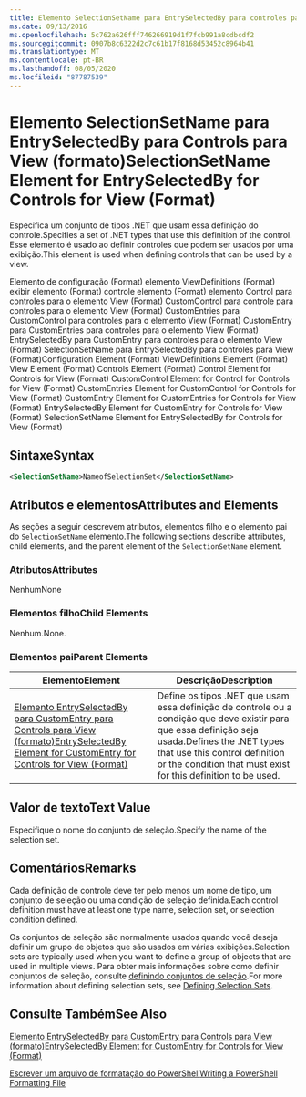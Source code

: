 ```yaml
---
title: Elemento SelectionSetName para EntrySelectedBy para controles para View (Format) | Microsoft Docs
ms.date: 09/13/2016
ms.openlocfilehash: 5c762a626fff746266919d1f7fcb991a8cdbcdf2
ms.sourcegitcommit: 0907b8c6322d2c7c61b17f8168d53452c8964b41
ms.translationtype: MT
ms.contentlocale: pt-BR
ms.lasthandoff: 08/05/2020
ms.locfileid: "87787539"
---
```

# <a name="selectionsetname-element-for-entryselectedby-for-controls-for-view-format"></a><span data-ttu-id="ab081-102">Elemento SelectionSetName para EntrySelectedBy para Controls para View (formato)</span><span class="sxs-lookup"><span data-stu-id="ab081-102">SelectionSetName Element for EntrySelectedBy for Controls for View (Format)</span></span>

<span data-ttu-id="ab081-103">Especifica um conjunto de tipos .NET que usam essa definição do controle.</span><span class="sxs-lookup"><span data-stu-id="ab081-103">Specifies a set of .NET types that use this definition of the control.</span></span> <span data-ttu-id="ab081-104">Esse elemento é usado ao definir controles que podem ser usados por uma exibição.</span><span class="sxs-lookup"><span data-stu-id="ab081-104">This element is used when defining controls that can be used by a view.</span></span>

<span data-ttu-id="ab081-105">Elemento de configuração (Format) elemento ViewDefinitions (Format) exibir elemento (Format) controle elemento (Format) elemento Control para controles para o elemento View (Format) CustomControl para controle para controles para o elemento View (Format) CustomEntries para CustomControl para controles para o elemento View (Format) CustomEntry para CustomEntries para controles para o elemento View (Format) EntrySelectedBy para CustomEntry para controles para o elemento View (Format) SelectionSetName para EntrySelectedBy para controles para View (Format)</span><span class="sxs-lookup"><span data-stu-id="ab081-105">Configuration Element (Format) ViewDefinitions Element (Format) View Element (Format) Controls Element (Format) Control Element for Controls for View (Format) CustomControl Element for Control for Controls for View (Format) CustomEntries Element for CustomControl for Controls for View (Format) CustomEntry Element for CustomEntries for Controls for View (Format) EntrySelectedBy Element for CustomEntry for Controls for View (Format) SelectionSetName Element for EntrySelectedBy for Controls for View (Format)</span></span>

## <a name="syntax"></a><span data-ttu-id="ab081-106">Sintaxe</span><span class="sxs-lookup"><span data-stu-id="ab081-106">Syntax</span></span>

```xml
<SelectionSetName>NameofSelectionSet</SelectionSetName>

```

## <a name="attributes-and-elements"></a><span data-ttu-id="ab081-107">Atributos e elementos</span><span class="sxs-lookup"><span data-stu-id="ab081-107">Attributes and Elements</span></span>

<span data-ttu-id="ab081-108">As seções a seguir descrevem atributos, elementos filho e o elemento pai do `SelectionSetName` elemento.</span><span class="sxs-lookup"><span data-stu-id="ab081-108">The following sections describe attributes, child elements, and the parent element of the `SelectionSetName` element.</span></span>

### <a name="attributes"></a><span data-ttu-id="ab081-109">Atributos</span><span class="sxs-lookup"><span data-stu-id="ab081-109">Attributes</span></span>

<span data-ttu-id="ab081-110">Nenhum</span><span class="sxs-lookup"><span data-stu-id="ab081-110">None</span></span>

### <a name="child-elements"></a><span data-ttu-id="ab081-111">Elementos filho</span><span class="sxs-lookup"><span data-stu-id="ab081-111">Child Elements</span></span>

<span data-ttu-id="ab081-112">Nenhum.</span><span class="sxs-lookup"><span data-stu-id="ab081-112">None.</span></span>

### <a name="parent-elements"></a><span data-ttu-id="ab081-113">Elementos pai</span><span class="sxs-lookup"><span data-stu-id="ab081-113">Parent Elements</span></span>

|<span data-ttu-id="ab081-114">Elemento</span><span class="sxs-lookup"><span data-stu-id="ab081-114">Element</span></span>|<span data-ttu-id="ab081-115">Descrição</span><span class="sxs-lookup"><span data-stu-id="ab081-115">Description</span></span>|
|-------------|-----------------|
|[<span data-ttu-id="ab081-116">Elemento EntrySelectedBy para CustomEntry para Controls para View (formato)</span><span class="sxs-lookup"><span data-stu-id="ab081-116">EntrySelectedBy Element for CustomEntry for Controls for View (Format)</span></span>](./entryselectedby-element-for-customentry-for-controls-for-view-format.md)|<span data-ttu-id="ab081-117">Define os tipos .NET que usam essa definição de controle ou a condição que deve existir para que essa definição seja usada.</span><span class="sxs-lookup"><span data-stu-id="ab081-117">Defines the .NET types that use this control definition or the condition that must exist for this definition to be used.</span></span>|

## <a name="text-value"></a><span data-ttu-id="ab081-118">Valor de texto</span><span class="sxs-lookup"><span data-stu-id="ab081-118">Text Value</span></span>

<span data-ttu-id="ab081-119">Especifique o nome do conjunto de seleção.</span><span class="sxs-lookup"><span data-stu-id="ab081-119">Specify the name of the selection set.</span></span>

## <a name="remarks"></a><span data-ttu-id="ab081-120">Comentários</span><span class="sxs-lookup"><span data-stu-id="ab081-120">Remarks</span></span>

<span data-ttu-id="ab081-121">Cada definição de controle deve ter pelo menos um nome de tipo, um conjunto de seleção ou uma condição de seleção definida.</span><span class="sxs-lookup"><span data-stu-id="ab081-121">Each control definition must have at least one type name, selection set, or selection condition defined.</span></span>

<span data-ttu-id="ab081-122">Os conjuntos de seleção são normalmente usados quando você deseja definir um grupo de objetos que são usados em várias exibições.</span><span class="sxs-lookup"><span data-stu-id="ab081-122">Selection sets are typically used when you want to define a group of objects that are used in multiple views.</span></span> <span data-ttu-id="ab081-123">Para obter mais informações sobre como definir conjuntos de seleção, consulte [definindo conjuntos de seleção](./defining-selection-sets.md).</span><span class="sxs-lookup"><span data-stu-id="ab081-123">For more information about defining selection sets, see [Defining Selection Sets](./defining-selection-sets.md).</span></span>

## <a name="see-also"></a><span data-ttu-id="ab081-124">Consulte Também</span><span class="sxs-lookup"><span data-stu-id="ab081-124">See Also</span></span>

[<span data-ttu-id="ab081-125">Elemento EntrySelectedBy para CustomEntry para Controls para View (formato)</span><span class="sxs-lookup"><span data-stu-id="ab081-125">EntrySelectedBy Element for CustomEntry for Controls for View (Format)</span></span>](./entryselectedby-element-for-customentry-for-controls-for-view-format.md)

[<span data-ttu-id="ab081-126">Escrever um arquivo de formatação do PowerShell</span><span class="sxs-lookup"><span data-stu-id="ab081-126">Writing a PowerShell Formatting File</span></span>](./writing-a-powershell-formatting-file.md)
